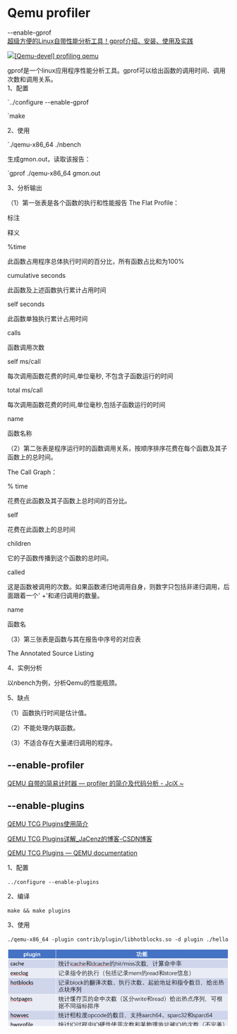 # Qemu profiler

--enable-gprof  
[超级方便的Linux自带性能分析工具！gprof介绍、安装、使用及实践](https://zhuanlan.zhihu.com/p/385842627)  

![](https://lists.nongnu.org/favicon.ico)[[Qemu-devel] profiling qemu](https://lists.nongnu.org/archive/html/qemu-devel/2012-02/msg01730.html)

gprof是一个linux应用程序性能分析工具。gprof可以给出函数的调用时间、调用次数和调用关系。  
1、配置

`../configure --enable-gprof  

`make  

2、使用  

`./qemu-x86_64 ./nbench  

生成gmon.out，读取该报告：  

`gprof ./qemu-x86_64 gmon.out  

3、分析输出 

（1）第一张表是各个函数的执行和性能报告
The Flat Profile：

标注

释义

%time

此函数占用程序总体执行时间的百分比，所有函数占比和为100%

cumulative seconds

此函数及上述函数执行累计占用时间

self seconds

此函数单独执行累计占用时间

calls

函数调用次数

self ms/call

每次调用函数花费的时间,单位毫秒, 不包含子函数运行的时间

total ms/call

每次调用函数花费的时间,单位毫秒,包括子函数运行的时间

name

函数名称

（2）第二张表是程序运行时的函数调用关系，按顺序排序花费在每个函数及其子函数上的总时间。

The Call Graph：

% time

花费在此函数及其子函数上总时间的百分比。

self

花费在此函数上的总时间

children

它的子函数传播到这个函数的总时间。

called

这是函数被调用的次数。如果函数递归地调用自身，则数字只包括非递归调用，后面跟着一个' +'和递归调用的数量。

name

函数名

（3）第三张表是函数与其在报告中序号的对应表

The Annotated Source Listing

4、实例分析

以nbench为例，分析Qemu的性能瓶颈。

5、缺点

（1）函数执行时间是估计值。

（2）不能处理内联函数。

（3）不适合存在大量递归调用的程序。

## --enable-profiler

[QEMU 自带的简易计时器 — profiler 的简介及代码分析 - JciX ~](http://blog.jcix.top/2018-07-20/qemu_profiler/)

## --enable-plugins

[QEMU TCG Plugins使用简介](https://zhuanlan.zhihu.com/p/535618102)

[QEMU TCG Plugins详解_JaCenz的博客-CSDN博客](https://blog.csdn.net/JaCenz/article/details/125302647)

[QEMU TCG Plugins — QEMU documentation](https://qemu-project.gitlab.io/qemu/devel/tcg-plugins.html)

1、配置

`../configure --enable-plugins`

2、编译

`make && make plugins`

3、使用

`./qemu-x86_64 -plugin contrib/plugin/libhotblocks.so -d plugin ./hello`

![](./Qemu-Profiler.assets/Pasted%20image%2020221222112412.png)
